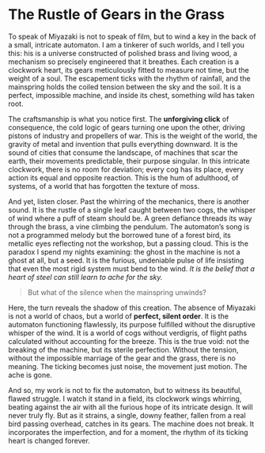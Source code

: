 # The Rustle of Gears in the Grass

To speak of Miyazaki is not to speak of film, but to wind a key in the back of a small, intricate automaton. I am a tinkerer of such worlds, and I tell you this: his is a universe constructed of polished brass and living wood, a mechanism so precisely engineered that it breathes. Each creation is a clockwork heart, its gears meticulously fitted to measure not time, but the weight of a soul. The escapement ticks with the rhythm of rainfall, and the mainspring holds the coiled tension between the sky and the soil. It is a perfect, impossible machine, and inside its chest, something wild has taken root.

The craftsmanship is what you notice first. The **unforgiving click** of consequence, the cold logic of gears turning one upon the other, driving pistons of industry and propellers of war. This is the weight of the world, the gravity of metal and invention that pulls everything downward. It is the sound of cities that consume the landscape, of machines that scar the earth, their movements predictable, their purpose singular. In this intricate clockwork, there is no room for deviation; every cog has its place, every action its equal and opposite reaction. This is the hum of adulthood, of systems, of a world that has forgotten the texture of moss.

And yet, listen closer. Past the whirring of the mechanics, there is another sound. It is the rustle of a single leaf caught between two cogs, the whisper of wind where a puff of steam should be. A green defiance threads its way through the brass, a vine climbing the pendulum. The automaton’s song is not a programmed melody but the borrowed tune of a forest bird, its metallic eyes reflecting not the workshop, but a passing cloud. This is the paradox I spend my nights examining: the ghost in the machine is not a ghost at all, but a seed. It is the furious, undeniable pulse of life insisting that even the most rigid system must bend to the wind. *It is the belief that a heart of steel can still learn to ache for the sky.*

> But what of the silence when the mainspring unwinds?

Here, the turn reveals the shadow of this creation. The absence of Miyazaki is not a world of chaos, but a world of **perfect, silent order**. It is the automaton functioning flawlessly, its purpose fulfilled without the disruptive whisper of the wind. It is a world of cogs without verdigris, of flight paths calculated without accounting for the breeze. This is the true void: not the breaking of the machine, but its sterile perfection. Without the tension, without the impossible marriage of the gear and the grass, there is no meaning. The ticking becomes just noise, the movement just motion. The ache is gone.

And so, my work is not to fix the automaton, but to witness its beautiful, flawed struggle. I watch it stand in a field, its clockwork wings whirring, beating against the air with all the furious hope of its intricate design. It will never truly fly. But as it strains, a single, downy feather, fallen from a real bird passing overhead, catches in its gears. The machine does not break. It incorporates the imperfection, and for a moment, the rhythm of its ticking heart is changed forever.